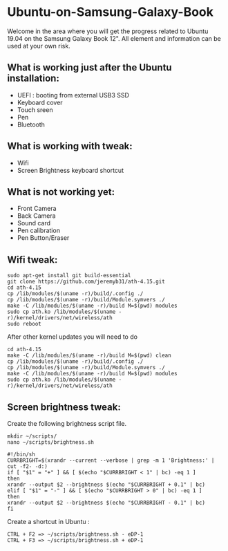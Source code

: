 # Ubuntu-on-Samsung-Galaxy-Book

Welcome in the area where you will get the progress related to Ubuntu 19.04 on the Samsung Galaxy Book 12".
All element and information can be used at your own risk.

## What is working just after the Ubuntu installation:
  - UEFI : booting from external USB3 SSD
  - Keyboard cover
  - Touch sreen
  - Pen
  - Bluetooth

## What is working with tweak:
  - Wifi
  - Screen Brightness keyboard shortcut
  
## What is not working yet:
  - Front Camera
  - Back Camera
  - Sound card
  - Pen calibration
  - Pen Button/Eraser
  
## Wifi tweak:
```
sudo apt-get install git build-essential
git clone https://github.com/jeremyb31/ath-4.15.git
cd ath-4.15
cp /lib/modules/$(uname -r)/build/.config ./ 
cp /lib/modules/$(uname -r)/build/Module.symvers ./
make -C /lib/modules/$(uname -r)/build M=$(pwd) modules
sudo cp ath.ko /lib/modules/$(uname -r)/kernel/drivers/net/wireless/ath
sudo reboot
```

After other kernel updates you will need to do
```
cd ath-4.15
make -C /lib/modules/$(uname -r)/build M=$(pwd) clean
cp /lib/modules/$(uname -r)/build/.config ./ 
cp /lib/modules/$(uname -r)/build/Module.symvers ./
make -C /lib/modules/$(uname -r)/build M=$(pwd) modules
sudo cp ath.ko /lib/modules/$(uname -r)/kernel/drivers/net/wireless/ath
```

## Screen brightness tweak:
Create the following brightness script file.
```
mkdir ~/scripts/
nano ~/scripts/brightness.sh
```

```
#!/bin/sh
CURRBRIGHT=$(xrandr --current --verbose | grep -m 1 'Brightness:' | cut -f2- -d:)
if [ "$1" = "+" ] && [ $(echo "$CURRBRIGHT < 1" | bc) -eq 1 ] 
then
xrandr --output $2 --brightness $(echo "$CURRBRIGHT + 0.1" | bc)
elif [ "$1" = "-" ] && [ $(echo "$CURRBRIGHT > 0" | bc) -eq 1 ] 
then
xrandr --output $2 --brightness $(echo "$CURRBRIGHT - 0.1" | bc)
fi
```
Create a shortcut in Ubuntu :
```
CTRL + F2 => ~/scripts/brightness.sh - eDP-1
CTRL + F3 => ~/scripts/brightness.sh + eDP-1
```

